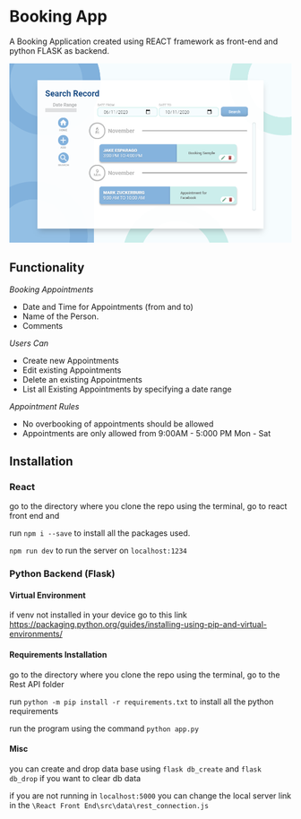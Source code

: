 # **Booking App**
A Booking Application created using REACT framework as front-end and python FLASK as backend.

![](https://github.com/jaspernicholfabella/booking_app/blob/master/Screenshot/1.PNG)

## **Functionality**

*Booking Appointments*
* Date and Time for Appointments (from and to)
* Name of the Person.
* Comments

*Users Can*
* Create new Appointments
* Edit existing Appointments
* Delete an existing Appointments
* List all Existing Appointments by specifying a date range

*Appointment Rules*
* No overbooking of appointments should be allowed
* Appointments are only allowed from 9:00AM - 5:000 PM Mon - Sat



## **Installation**

### **React**
go to the directory where you clone the repo using the terminal, go to react front end and

run `npm i --save` to install all the packages used.

`npm run dev` to run the server on `localhost:1234`


### **Python  Backend (Flask)**

#### **Virtual Environment**
if venv not installed in your device go to this link
https://packaging.python.org/guides/installing-using-pip-and-virtual-environments/

#### **Requirements Installation**
go to the directory where you clone the repo using the terminal, go to the Rest API folder

run `python -m pip install -r requirements.txt` to install all the python requirements

run the program using the command `python app.py`

#### **Misc**

you can create and drop data base using `flask db_create` and `flask db_drop` if you want to clear db data

if you are not running in `localhost:5000` you can change the local server link in the `\React Front End\src\data\rest_connection.js`






